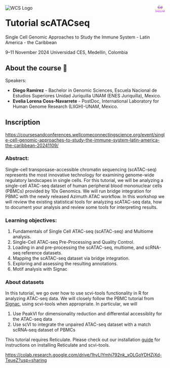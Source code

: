 <img src="https://www.wellcomeconnectingscience.org/wp-content/themes/new_wellcome_connecting_science/dist/assets/svg/logo.svg" alt="WCS Logo" width="150" style="float: left;">
<img src="https://github.com/EveliaCoss/Tutorial_ISCB_LATAM_scATACseq/blob/main/Logo_JAGUAR.png?raw=true" alt="WCS Logo" width="30" style="float: right;">

# Tutorial scATACseq 

Single Cell Genomic Approaches to Study the Immune System - Latin America - the Caribbean 

9–11 November 2024 Universidad CES, Medellín, Colombia

## About the course 📌

Speakers:

- **Diego Ramirez** - Bachelor in Genomic Sciences, Escuela Nacional de Estudios Superiores Unidad Juriquilla UNAM (ENES Juriquilla), Mexico.
- **Evelia Lorena Coss-Navarrete** - PostDoc, International Laboratory for Human Genome Research (LIIGH)-UNAM, Mexico.

## Inscription

https://coursesandconferences.wellcomeconnectingscience.org/event/single-cell-genomic-approaches-to-study-the-immune-system-latin-america-the-caribbean-20241109/

### Abstract:

Single-cell transposase-accessible chromatin sequencing (scATAC-seq) represents the most innovative technology for examining genome-wide regulatory landscapes in single cells. For this tutorial, we will be analyzing a single-cell ATAC-seq dataset of human peripheral blood mononuclear cells (PBMCs) provided by 10x Genomics. We will run bridge integration for PBMC with the newly released Azimuth ATAC workflow. In this workshop we will review the existing statistical tools for analyzing scATAC-seq data, how to document your analysis and review some tools for interpreting results.

### Learning objectives:

1.   Fundamentals of Single Cell ATAC-seq (scATAC-seq) and Multiome analysis.
2.   Single-Cell ATAC-seq Pre-Processing and Quality Control.
3.   Loading in and pre-processing the scATAC-seq, multiome, and scRNA-seq reference datasets.
4. Mapping the scATAC-seq dataset via bridge integration.
5. Exploring and assessing the resulting annotations.
6. Motif analysis with Signac

### About datasets

In this tutorial, we go over how to use scvi-tools functionality in R for analyzing ATAC-seq data. We will closely follow the PBMC tutorial from [Signac](https://satijalab.org/signac/articles/pbmc_vignette.html), using scvi-tools when appropriate. In particular, we will

1. Use PeakVI for dimensionality reduction and differential accessiblity for the ATAC-seq data
2. Use scVI to integrate the unpaired ATAC-seq dataset with a match scRNA-seq dataset of PBMCs

This tutorial requires Reticulate. Please check out our installation [guide](https://www.scvi-tools.org/en/latest/installation.html#scvi-tools-installation-for-R) for instructions on installing Reticulate and scvi-tools.


https://colab.research.google.com/drive/1hyLIYmhj792nk_xOLGoYDHZjXd-TeueZ?usp=sharing

